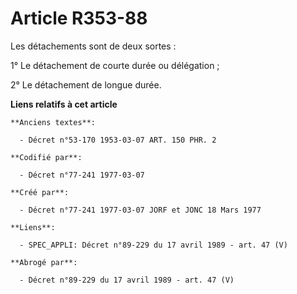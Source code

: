 # Article R353-88

Les détachements sont de deux sortes : 

1° Le détachement de courte durée ou délégation   ; 

2° Le détachement de longue durée.

**Liens relatifs à cet article**

	**Anciens textes**:

	  - Décret n°53-170 1953-03-07 ART. 150 PHR. 2

	**Codifié par**:

	  - Décret n°77-241 1977-03-07

	**Créé par**:

	  - Décret n°77-241 1977-03-07 JORF et JONC 18 Mars 1977

	**Liens**:

	  - SPEC_APPLI: Décret n°89-229 du 17 avril 1989 - art. 47 (V)

	**Abrogé par**:

	  - Décret n°89-229 du 17 avril 1989 - art. 47 (V)
